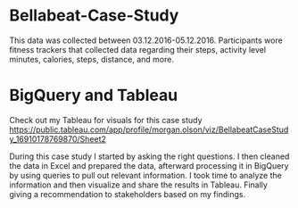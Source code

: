 # Bellabeat-Case-Study

This data was collected between 03.12.2016-05.12.2016. Participants wore fitness trackers that collected data regarding their steps, activity level minutes, calories, steps, distance, and more.

# BigQuery and Tableau
Check out my Tableau for visuals for this case study 
https://public.tableau.com/app/profile/morgan.olson/viz/BellabeatCaseStudy_16910178769870/Sheet2

During this case study I started by asking the right questions. I then cleaned the data in Excel and prepared the data, afterward processing it in BigQuery by using queries to pull out relevant information. I took time to analyze the information and then visualize and share the results in Tableau. Finally giving a recommendation to stakeholders based on my findings.
